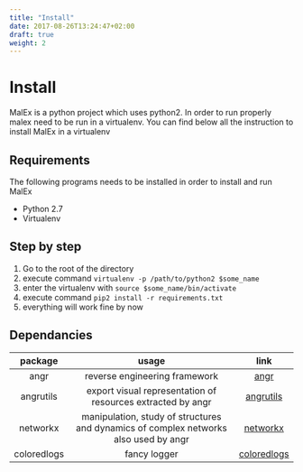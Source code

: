 ```yaml
---
title: "Install"
date: 2017-08-26T13:24:47+02:00
draft: true
weight: 2
---
```


# Install

MalEx is a python project which uses python2. In order to run properly malex need to be run in a virtualenv. You can find below all the instruction to install MalEx in a virtualenv

## Requirements

The following programs needs to be installed in order to install and run MalEx

* Python 2.7
* Virtualenv

## Step by step

1. Go to the root of the directory
2. execute command `virtualenv -p /path/to/python2 $some_name`
3. enter the virtualenv with `source $some_name/bin/activate`
4. execute command `pip2 install -r requirements.txt`
5. everything will work fine by now

## Dependancies

| package | usage | link |
| :---: | :---: | :---: |
| angr | reverse engineering framework | [angr](http://angr.io/)|
| angrutils | export visual representation of resources extracted by angr | [angrutils](https://github.com/axt/angr-utils)
| networkx | manipulation, study of structures and dynamics of complex networks also used by angr| [networkx](https://networkx.github.io/) |
| coloredlogs | fancy logger | [coloredlogs](https://coloredlogs.readthedocs.io/en/latest/)
